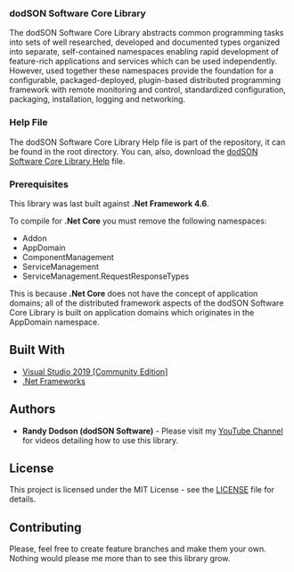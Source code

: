 ### dodSON Software Core Library

The dodSON Software Core Library abstracts common programming tasks into sets of well researched, developed and documented types organized into separate, self-contained namespaces enabling rapid development of feature-rich applications and services which can be used independently. However, used together these namespaces provide the foundation for a configurable, packaged-deployed, plugin-based distributed programming framework with remote monitoring and control, standardized configuration, packaging, installation, logging and networking.

### Help File

The dodSON Software Core Library Help file is part of the repository, it can be found in the root directory.
You can, also, download the [dodSON Software Core Library Help](https://1drv.ms/u/s!Ap-545RFn6fujTYHfNDwAxYQ9Yc8?e=iTWh1e) file.

### Prerequisites

This library was last built against **.Net Framework 4.6**.

To compile for **.Net Core** you must remove the following namespaces:
  * Addon
  * AppDomain
  * ComponentManagement
  * ServiceManagement
  * ServiceManagement.RequestResponseTypes

This is because **.Net Core** does not have the concept of application domains; all of the distributed framework aspects of the dodSON Software Core Library is built on application domains which originates in the AppDomain namespace.

## Built With

* [Visual Studio 2019 [Community Edition]](https://visualstudio.microsoft.com/vs/)
* [.Net Frameworks](https://dotnet.microsoft.com/download/dotnet-framework)

## Authors

* **Randy Dodson (dodSON Software)** - Please visit my [YouTube Channel](https://www.youtube.com/channel/UCj_glv7KHILjPaQxSw8a3Cg) for videos detailing how to use this library.

## License

This project is licensed under the MIT License - see the [LICENSE](LICENSE) file for details.

## Contributing

Please, feel free to create feature branches and make them your own. Nothing would please me more than to see this library grow.
